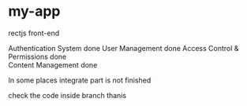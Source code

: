 # my-app
rectjs front-end


Authentication System done
User Management done 
Access Control & Permissions done  
Content Management done 

In some places integrate part is not finished


check the code inside branch thanis
